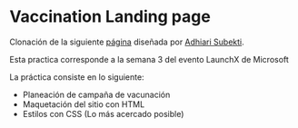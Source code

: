 # Vaccination Landing page

Clonación de la siguiente [página](https://github.com/LaunchX-InnovaccionVirtual/FrontEnd-Mision/blob/main/03%20-%20CSS/practica/landingVacunaci%C3%B3n.png) diseñada por [Adhiari Subekti](https://dribbble.com/Adhiari_is).

Esta practica corresponde a la semana 3 del evento LaunchX de Microsoft

La práctica consiste en lo siguiente:

* Planeación de campaña de vacunación
* Maquetación del sitio con HTML
* Estilos con CSS (Lo más acercado posible)
